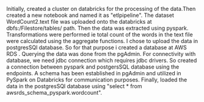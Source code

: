 Initially, created a cluster on databricks for the processing of the data.Then created a new notebook and named it as "etlpipeline".
The dataset WordCount2.text file was uploaded onto the databricks at dbfs:/Filestore/tables/ path. Then the data was extracted using pyspark.
Transformations were performed ie total count of the words in the text file were calculated using the aggregate functions.
I chose to upload the data in postgresSQl database. So for that purpose i created a database at AWS RDS .
Querying the data was done from the pgAdmin. For connectivity with database, we need jdbc connection which requires jdbc drivers. 
So created a connection between pyspark and postgersSQL database using the endpoints. 
A schema has been established in pgAdmin and utilized in PySpark on Databricks for communication purposes.
Finally, loaded the data in the postgresSQl database using "select * from awsrds_schema_pyspark.wordcount".
